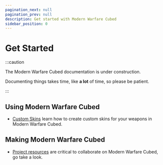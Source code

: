 ```yaml
---
pagination_next: null
pagination_prev: null
description: Get started with Modern Warfare Cubed
sidebar_position: 0
---
```


# Get Started

:::caution

The Modern Warfare Cubed documentation is under construction.

Documenting things takes time, like **a lot** of time, so please be patient.

:::

## Using Modern Warfare Cubed

- [Custom Skins](Using%20Modern%20Warfare%20Cubed/custom-skins) learn how to create custom skins for your weapons in Modern Warfare Cubed.

## Making Modern Warfare Cubed

- [Project resources](Making%20Modern%20Warfare%20Cubed/project-ressources) are critical to collaborate on Modern Warfare Cubed, go take a look.
